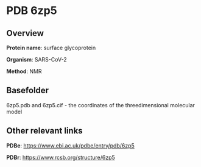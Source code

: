 # PDB 6zp5

## Overview

**Protein name**: surface glycoprotein

**Organism**: SARS-CoV-2

**Method**: NMR



## Basefolder

6zp5.pdb and 6zp5.cif - the coordinates of the threedimensional molecular model



## Other relevant links 
**PDBe**:  https://www.ebi.ac.uk/pdbe/entry/pdb/6zp5
 
**PDBr**: https://www.rcsb.org/structure/6zp5 
